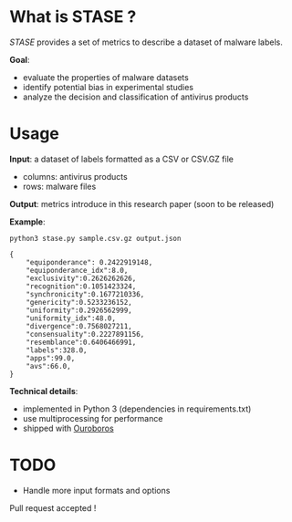 # What is STASE ?

_STASE_ provides a set of metrics to describe a dataset of malware labels.

__Goal__:
* evaluate the properties of malware datasets
* identify potential bias in experimental studies
* analyze the decision and classification of antivirus products

# Usage

__Input__: a dataset of labels formatted as a CSV or CSV.GZ file
* columns: antivirus products
* rows: malware files

__Output__: metrics introduce in this research paper (soon to be released)

__Example__:
```
python3 stase.py sample.csv.gz output.json

{
    "equiponderance": 0.2422919148,
    "equiponderance_idx":8.0,
    "exclusivity":0.2626262626,
    "recognition":0.1051423324,
    "synchronicity":0.1677210336,
    "genericity":0.5233236152,
    "uniformity":0.2926562999,
    "uniformity_idx":48.0,
    "divergence":0.7568027211,
    "consensuality":0.2227891156,
    "resemblance":0.6406466991,
    "labels":328.0,
    "apps":99.0,
    "avs":66.0,
}
```

__Technical details__:
* implemented in Python 3 (dependencies in requirements.txt)
* use multiprocessing for performance
* shipped with [Ouroboros](https://github.com/freaxmind/ouroboros) 

# TODO

* Handle more input formats and options

Pull request accepted !
